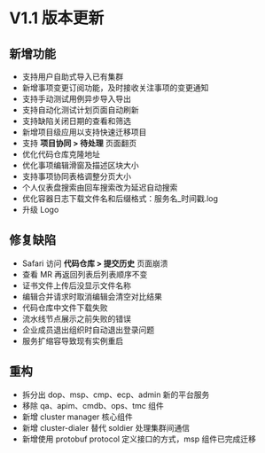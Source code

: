 # V1.1 版本更新

## 新增功能

- 支持用户自助式导入已有集群
- 新增事项变更订阅功能，及时接收关注事项的变更通知
- 支持手动测试用例异步导入导出
- 支持自动化测试计划页面自动刷新
- 支持缺陷关闭日期的查看和筛选
- 新增项目级应用以支持快速迁移项目
- 支持 **项目协同 > 待处理** 页面翻页
- 优化代码仓库克隆地址
- 优化事项编辑滑窗及描述区块大小
- 支持事项协同表格调整分页大小
- 个人仪表盘搜索由回车搜索改为延迟自动搜索
- 优化容器日志下载文件名和后缀格式：服务名_时间戳.log
- 升级 Logo



## 修复缺陷

- Safari 访问 **代码仓库 > 提交历史** 页面崩溃
- 查看 MR 再返回列表后列表顺序不变
- 证书文件上传后没显示文件名称
- 编辑合并请求时取消编辑会清空对比结果
- 代码仓库中文件下载失败
- 流水线节点展示之前失败的错误
- 企业成员退出组织时自动退出登录问题
- 服务扩缩容导致现有实例重启



## 重构

- 拆分出 dop、msp、cmp、ecp、admin 新的平台服务
- 移除 qa、apim、cmdb、ops、tmc 组件
- 新增 cluster manager 核心组件
- 新增 cluster-dialer 替代 soldier 处理集群间通信
- 新增使用 protobuf protocol 定义接口的方式，msp 组件已完成迁移
